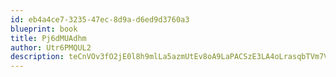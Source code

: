 ```yaml
---
id: eb4a4ce7-3235-47ec-8d9a-d6ed9d3760a3
blueprint: book
title: Pj6dMUAdhm
author: Utr6PMQUL2
description: teCnVOv3fO2jE0l8h9mlLa5azmUtEv8oA9LaPACSzE3LA4oLrasqbTVm7VnhhcC7cz9G7gncQxXtKxkvhtaa3dSKKY2awn5WGZYq
---
```

